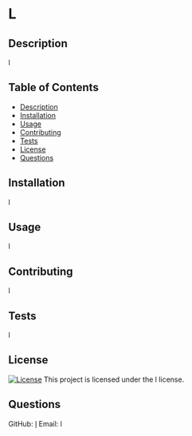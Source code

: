 
# L

## Description
l

## Table of Contents
- [Description](#description)
- [Installation](#installation)
- [Usage](#usage)
- [Contributing](#contributing)
- [Tests](#tests)
- [License](#license)
- [Questions](#questions)

## Installation
l

## Usage
l

## Contributing
l

## Tests
l

## License
[![License](https://img.shields.io/badge/License-l-blue.svg)](https://opensource.org/licenses/l)
This project is licensed under the l license.

## Questions
GitHub: [l](https://github.com/l)
Email: l
